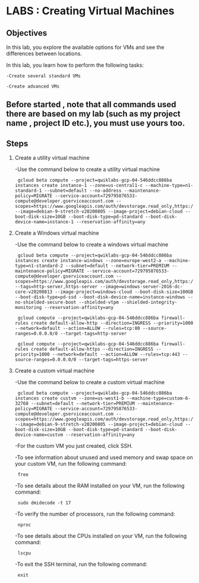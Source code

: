 # LABS : Creating Virtual Machines

## Objectives 

In this lab, you explore the available options for VMs and see the differences between locations.

In this lab, you learn how to perform the following tasks:

    -Create several standard VMs

    -Create advanced VMs

## Before started , note that all commands used there are based on my lab (such as my project name , project ID etc.), you must use yours too.   

## Steps 

1. Create a utility virtual machine

    -Use the command below to create a utility virtual machine 

        gcloud beta compute --project=qwiklabs-gcp-04-546ddcc886ba instances create instance-1 --zone=us-central1-c --machine-type=n1-standard-1 --subnet=default --no-address --maintenance-policy=MIGRATE --service-account=729795876533-compute@developer.gserviceaccount.com --scopes=https://www.googleapis.com/auth/devstorage.read_only,https://www.googleapis.com/auth/logging.write,https://www.googleapis.com/auth/monitoring.write,https://www.googleapis.com/auth/servicecontrol,https://www.googleapis.com/auth/service.management.readonly,https://www.googleapis.com/auth/trace.append --image=debian-9-stretch-v20200805 --image-project=debian-cloud --boot-disk-size=10GB --boot-disk-type=pd-standard --boot-disk-device-name=instance-1 --reservation-affinity=any

2. Create a Windows virtual machine

    -Use the command below to create a windows virtual machine 

        gcloud beta compute --project=qwiklabs-gcp-04-546ddcc886ba instances create instance-windows --zone=europe-west2-a --machine-type=n1-standard-2 --subnet=default --network-tier=PREMIUM --maintenance-policy=MIGRATE --service-account=729795876533-compute@developer.gserviceaccount.com --scopes=https://www.googleapis.com/auth/devstorage.read_only,https://www.googleapis.com/auth/logging.write,https://www.googleapis.com/auth/monitoring.write,https://www.googleapis.com/auth/servicecontrol,https://www.googleapis.com/auth/service.management.readonly,https://www.googleapis.com/auth/trace.append --tags=http-server,https-server --image=windows-server-2016-dc-core-v20200813 --image-project=windows-cloud --boot-disk-size=100GB --boot-disk-type=pd-ssd --boot-disk-device-name=instance-windows --no-shielded-secure-boot --shielded-vtpm --shielded-integrity-monitoring --reservation-affinity=any

        gcloud compute --project=qwiklabs-gcp-04-546ddcc886ba firewall-rules create default-allow-http --direction=INGRESS --priority=1000 --network=default --action=ALLOW --rules=tcp:80 --source-ranges=0.0.0.0/0 --target-tags=http-server

        gcloud compute --project=qwiklabs-gcp-04-546ddcc886ba firewall-rules create default-allow-https --direction=INGRESS --priority=1000 --network=default --action=ALLOW --rules=tcp:443 --source-ranges=0.0.0.0/0 --target-tags=https-server

3. Create a custom virtual machine

    -Use the command below to create a custom virtual machine

        gcloud beta compute --project=qwiklabs-gcp-04-546ddcc886ba instances create custvm --zone=us-west1-b --machine-type=custom-6-32768 --subnet=default --network-tier=PREMIUM --maintenance-policy=MIGRATE --service-account=729795876533-compute@developer.gserviceaccount.com --scopes=https://www.googleapis.com/auth/devstorage.read_only,https://www.googleapis.com/auth/logging.write,https://www.googleapis.com/auth/monitoring.write,https://www.googleapis.com/auth/servicecontrol,https://www.googleapis.com/auth/service.management.readonly,https://www.googleapis.com/auth/trace.append --image=debian-9-stretch-v20200805 --image-project=debian-cloud --boot-disk-size=10GB --boot-disk-type=pd-standard --boot-disk-device-name=custvm --reservation-affinity=any

    -For the custom VM you just created, click SSH.

    -To see information about unused and used memory and swap space on your custom VM, run the following command:

        free

    -To see details about the RAM installed on your VM, run the following command:

        sudo dmidecode -t 17

    -To verify the number of processors, run the following command:

        nproc

    -To see details about the CPUs installed on your VM, run the following command:

        lscpu
    -To exit the SSH terminal, run the following command:

        exit

